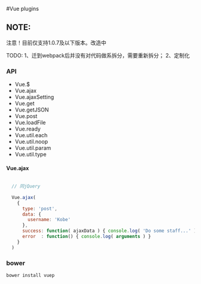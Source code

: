#Vue plugins

## NOTE:
注意！目前仅支持1.0.7及以下版本。改造中

TODO:
    1、迁到webpack后并没有对代码做系拆分，需要重新拆分；
    2、定制化


### API
- Vue.$
- Vue.ajax
- Vue.ajaxSetting
- Vue.get
- Vue.getJSON
- Vue.post
- Vue.loadFile
- Vue.ready
- Vue.util.each
- Vue.util.noop
- Vue.util.param
- Vue.util.type 


#### Vue.ajax
```js
  
  // 同jQuery
  
  Vue.ajax(
    {
      type: 'post',
      data: {
        username: 'Kobe'
      },
      success: function( ajaxData ) { console.log( 'Do some staff...' ) },
      error  : function() { console.log( arguments ) }
    }
  )

```





### bower
`bower install vuep`
